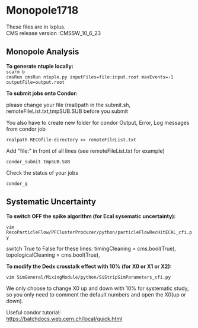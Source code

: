 # Monopole1718
These files are in lxplus.  
CMS release version :CMSSW_10_6_23  
## Monopole Analysis
**To generate ntuple locally:**  
 `scarm b `  
 `cmsRun cmsRun ntuple.py inputFiles=file:input.root maxEvents=-1 outputFile=output.root `  

**To submit jobs onto Condor:**  

please change your file (real)path in the submit.sh, remoteFileList.txt,tmpSUB.SUB before you submit

You also have to create new folder for condor Output, Error, Log messages from condor job  

`realpath RECOfile-directory >> remoteFileList.txt`

Add "file:" in front of all lines (see remoteFileList.txt for example)  

`condor_submit tmpSUB.SUB`  

Check the status of your jobs  

`condor_q`  

## Systematic Uncertainty

**To switch OFF the spike algorithm (for Ecal sysematic uncertainty):**

`vim RecoParticleFlow/PFClusterProducer/python/particleFlowRecHitECAL_cfi.py`

switch True to False for these lines:
      timingCleaning = cms.bool(True),
      topologicalCleaning = cms.bool(True),

**To modify the Dedx crosstalk effect with 10% (for X0 or X1 or X2):**

`vim SimGeneral/MixingModule/python/SiStripSimParameters_cfi.py`

We only choose to change X0 up and down with 10% for systematic study, so you only need to comment the default numbers and open the X0(up or down).


Useful condor tutorial:  
https://batchdocs.web.cern.ch/local/quick.html  
